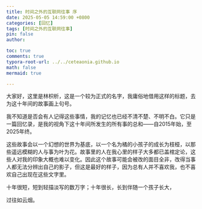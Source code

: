 ```yaml
---
title: 时间之外的互联网往事 序
date: 2025-05-05 14:59:00 +0800
categories: [回忆]
tags: [时间之外的互联网往事]
pin: false
author: 

toc: true
comments: true
typora-root-url: ../../ceteaonia.github.io
math: false
mermaid: true

---
```


大家好，这里是林枳析，这是一个较为正式的名字，我庸俗地借用这样的标题，去为这十年间的故事画上句号。

我不知道是否会有人记得这些事情，我的记忆也已经不清不楚、不明不白。它只是一篇回忆录，是我的视角下这十年间所发生的所有事的总和——自2015年始，至2025年终。

这些故事会以一个幻想的世界为基底，以一个名为橘的小孩子的成长为枝桠，以那些遥远模糊的人与事为叶为花。故事里的人在我心里的样子大多都已盖棺定论，这些人对我的印象大概也难以变化。因此这个故事可能会被改的面目全非，改得当事人都无法分辨出自己的影子，但这是最好的样子，因为总有人并不喜欢我，也不喜欢自己出现在这些文字里。

十年很短，短到轻描淡写的数万字；十年很长，长到伴随一个孩子长大，

过往如云烟。